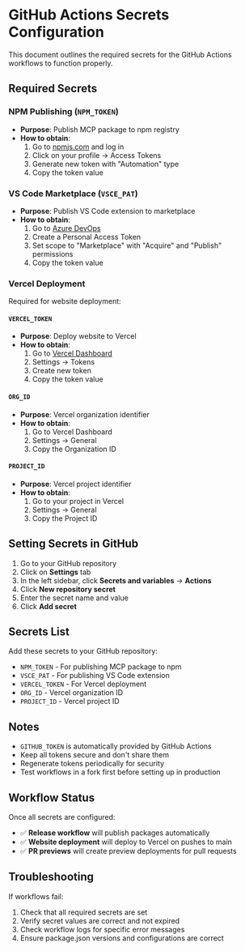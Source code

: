# GitHub Actions Secrets Configuration

This document outlines the required secrets for the GitHub Actions workflows to function properly.

## Required Secrets

### NPM Publishing (`NPM_TOKEN`)
- **Purpose**: Publish MCP package to npm registry
- **How to obtain**:
  1. Go to [npmjs.com](https://npmjs.com) and log in
  2. Click on your profile → Access Tokens
  3. Generate new token with "Automation" type
  4. Copy the token value

### VS Code Marketplace (`VSCE_PAT`)
- **Purpose**: Publish VS Code extension to marketplace
- **How to obtain**:
  1. Go to [Azure DevOps](https://dev.azure.com)
  2. Create a Personal Access Token
  3. Set scope to "Marketplace" with "Acquire" and "Publish" permissions
  4. Copy the token value

### Vercel Deployment
Required for website deployment:

#### `VERCEL_TOKEN`
- **Purpose**: Deploy website to Vercel
- **How to obtain**:
  1. Go to [Vercel Dashboard](https://vercel.com/dashboard)
  2. Settings → Tokens
  3. Create new token
  4. Copy the token value

#### `ORG_ID`
- **Purpose**: Vercel organization identifier
- **How to obtain**:
  1. Go to Vercel Dashboard
  2. Settings → General
  3. Copy the Organization ID

#### `PROJECT_ID`
- **Purpose**: Vercel project identifier
- **How to obtain**:
  1. Go to your project in Vercel
  2. Settings → General
  3. Copy the Project ID

## Setting Secrets in GitHub

1. Go to your GitHub repository
2. Click on **Settings** tab
3. In the left sidebar, click **Secrets and variables** → **Actions**
4. Click **New repository secret**
5. Enter the secret name and value
6. Click **Add secret**

## Secrets List

Add these secrets to your GitHub repository:

- `NPM_TOKEN` - For publishing MCP package to npm
- `VSCE_PAT` - For publishing VS Code extension
- `VERCEL_TOKEN` - For Vercel deployment
- `ORG_ID` - Vercel organization ID
- `PROJECT_ID` - Vercel project ID

## Notes

- `GITHUB_TOKEN` is automatically provided by GitHub Actions
- Keep all tokens secure and don't share them
- Regenerate tokens periodically for security
- Test workflows in a fork first before setting up in production

## Workflow Status

Once all secrets are configured:

- ✅ **Release workflow** will publish packages automatically
- ✅ **Website deployment** will deploy to Vercel on pushes to main
- ✅ **PR previews** will create preview deployments for pull requests

## Troubleshooting

If workflows fail:

1. Check that all required secrets are set
2. Verify secret values are correct and not expired
3. Check workflow logs for specific error messages
4. Ensure package.json versions and configurations are correct

